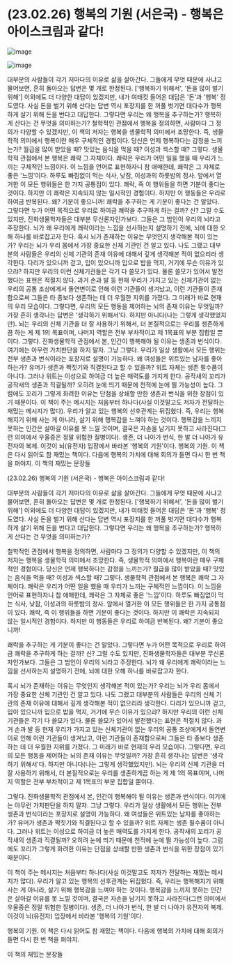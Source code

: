 # (23.02.26) 행복의 기원 (서은국) - 행복은 아이스크림과 같다!

![image](https://postfiles.pstatic.net/MjAyNTA0MDRfMTQw/MDAxNzQzNzYwMTE5MDg4.DDM4cjfCAvmcA3tQRtQ_jNFnFf80McHXx1AX3OgPEEMg.jmBcDVZFvAFUle7e4fkVw9HF1JHkI_GxCMuF2dZWHFQg.PNG/image.png?type=w773)

![image](https://postfiles.pstatic.net/MjAyNTA0MDRfMTQw/MDAxNzQzNzYwMTE5MDg4.DDM4cjfCAvmcA3tQRtQ_jNFnFf80McHXx1AX3OgPEEMg.jmBcDVZFvAFUle7e4fkVw9HF1JHkI_GxCMuF2dZWHFQg.PNG/image.png?type=w773)

대부분의 사람들이 각기 저마다의 이유로 삶을 살아간다. 그들에게 무엇 때문에 사냐고 물어보면, 흔히 돌아오는 답변은 몇 개로 한정된다. ['행복하기 위해서', '돈을 많이 벌기 위해'] 이외에도 더 다양한 대답이 있겠지만, 내가 여태컷 들어온 대답은 '돈'과 '행복' 정도였다. 사실 돈을 벌기 위해 산다는 답변 역시 포장지를 한 꺼풀 벗기면 대다수가 행복하게 살기 위해 돈을 번다고 대답한다. 그렇다면 우리는 왜 행복을 추구하는가? 행복하게 산다는 건 무엇을 의미하는가?
철학적인 관점에서 행복을 정의하면, 사람마다 그 정의가 다양할 수 있겠지만, 이 책의 저자는 행복을 생물학적 의미에서 조망한다. 즉, 생물학적 의미에서 행복이란 매우 구체적인 경험이다. 당신은 언제 행복하다는 감정을 느끼는가? 월급을 많이 받았을 때? 맛있는 음식을 먹을 때? 이성과 섹스할 때? 그렇다. 생물학적 관점에서 본 행복은 쾌락 그 자체이다. 쾌락은 우리가 어떤 일을 했을 때 우리가 느끼는 구체적인 느낌이다. 이 느낌을 언어로 표현하자니 참 애매한데, 쾌락은 그 자체로 좋은 '느낌'이다. 하루도 빠짐없이 먹는 식사, 낮잠, 이성과의 하룻밤의 정사. 앞에서 열거한 이 모든 행위들은 한 가지 공통점이 있다. 쾌락, 즉 이 행위들을 하면 기분이 좋다는 것이다. 하지만 이 쾌락은 지속되지 않는 일시적인 경험이다. 하지만 이 행동들은 우리로 하여금 반복된다. 왜? 기분이 좋으니까!
쾌락을 추구하는 게 기분이 좋다는 건 알았다. 그렇다면 누가 어떤 목적으로 우리로 하여금 쾌락을 추구하게 하는 걸까? 신? 그럴 수도 있지만, 진화생물학자들은 대부분 무신론자인가보다. 그들은 그 범인이 우리의 뇌라고 주장한다. 뇌가 왜 우리에게 쾌락이라는 느낌을 선사하는지 설명하기 전에, 뇌에 대한 오해 하나를 바로잡고자 한다.
혹시 뇌가 존재하는 이유는 무엇인지 생각해본 적이 있는가? 우리는 뇌가 우리 몸에서 가장 중요한 신체 기관인 건 알고 있다. 나도 그랬고 대부분의 사람들은 우리의 신체 기관의 존재 이유에 대해서 깊게 생각해본 적이 없으리라 생각한다. 다리가 있으니까 걷고, 입이 있으니까 입으로 밥을 먹지, 거기에 무슨 이유가 있으랴? 하지만 우리의 이런 신체기관들은 각기 다 쓸모가 있다. 물론 쓸모가 있어서 발전했다는 표현은 적절치 않다. 과거 손과 발 등 현재 우리가 가지고 있는 신체기관이 없는 우리의 공통 조상에게서 돌연변이로 인해 이런 기관들이 생겨났고, 이런 기관들이 존재함으로써 그들은 타 종보다 생존하는 데 더 우월한 지위를 가졌다. 그 미래가 바로 현재의 우리 모습이다. 그렇다면, 우리의 모든 행동을 제어하는 뇌의 존재 이유는 무엇일까? 가장 흔히 생각나는 답변은 '생각하기 위해서'다. 하지만 아니다(나는 그렇게 생각했었지만). 뇌는 우리의 신체 기관을 더 잘 사용하기 위해서, 더 본질적으로는 우리를 생존하게끔 하는 게 제 1의 목표이며, 나머지 역할은 전부 부차적이고 제 1목표의 부분 집합일 뿐이다.
그렇다. 진화생물학적 관점에서 본, 인간이 행복해야 될 이유는 생존과 번식이다. 여기에는 아무런 가치판단을 하지 말자. 그냥 그렇다. 우리가 일상 생활에서 모든 행위는 전부 생존과 번식이라는 포장지로 설명이 가능하다. 왜 여성들은 위트있는 남자를 좋아하는가? 유머가 생존과 짝짓기와 직결된다고 할 수 있을까? 위트 자체는 생존 필수품이 아니다. 그러나 위트는 이성으로 하여금 더 높은 매력도를 가지게 한다. 공작새의 꼬리가 공작새의 생존과 직결될까? 오히려 눈에 띄기 때문에 천적에 눈에 띌 가능성이 높다. 그럼에도 꼬리가 그렇게 화려한 이유는 단점을 상쇄할 만한 생존과 번식을 위한 장점이 있기 때문이다.
이 책이 주는 메시지는 처음부터 하나다(사실 이것말고도 저자가 전달하는 재밌는 메시지가 많다). 우리가 알고 있는 행복의 선후관계는 뒤집혔다. 즉, 우리는 행복해지기 위해 사는 게 아니라, 살기 위해 행복감을 느껴야 하는 것이다. 행복감을 느끼지 못하는 인간은 살아갈 이유를 못 느낄 것이며, 결국은 자손을 남기지 못하고 사라진다(그런 의미에서 우울증은 정말 위험한 질병이다). 생존, 더 나아가 번식, 한 발 더 나아가 유전자의 복제. 이것이 뇌(유전자) 입장에서 바라본 '행복의 기원'이다.
행복의 기원. 이 책은 다시 읽어도 참 재밌는 책이다. 다음에 행복의 가치에 대해 회의가 들면 다시 한 번 책을 펴야지.
이 책의 재밌는 문장들

(23.02.26) 행복의 기원 (서은국) - 행복은 아이스크림과 같다!

대부분의 사람들이 각기 저마다의 이유로 삶을 살아간다. 그들에게 무엇 때문에 사냐고 물어보면, 흔히 돌아오는 답변은 몇 개로 한정된다. ['행복하기 위해서', '돈을 많이 벌기 위해'] 이외에도 더 다양한 대답이 있겠지만, 내가 여태컷 들어온 대답은 '돈'과 '행복' 정도였다. 사실 돈을 벌기 위해 산다는 답변 역시 포장지를 한 꺼풀 벗기면 대다수가 행복하게 살기 위해 돈을 번다고 대답한다. 그렇다면 우리는 왜 행복을 추구하는가? 행복하게 산다는 건 무엇을 의미하는가?

철학적인 관점에서 행복을 정의하면, 사람마다 그 정의가 다양할 수 있겠지만, 이 책의 저자는 행복을 생물학적 의미에서 조망한다. 즉, 생물학적 의미에서 행복이란 매우 구체적인 경험이다. 당신은 언제 행복하다는 감정을 느끼는가? 월급을 많이 받았을 때? 맛있는 음식을 먹을 때? 이성과 섹스할 때? 그렇다. 생물학적 관점에서 본 행복은 쾌락 그 자체이다. 쾌락은 우리가 어떤 일을 했을 때 우리가 느끼는 구체적인 느낌이다. 이 느낌을 언어로 표현하자니 참 애매한데, 쾌락은 그 자체로 좋은 '느낌'이다. 하루도 빠짐없이 먹는 식사, 낮잠, 이성과의 하룻밤의 정사. 앞에서 열거한 이 모든 행위들은 한 가지 공통점이 있다. 쾌락, 즉 이 행위들을 하면 기분이 좋다는 것이다. 하지만 이 쾌락은 지속되지 않는 일시적인 경험이다. 하지만 이 행동들은 우리로 하여금 반복된다. 왜? 기분이 좋으니까!

쾌락을 추구하는 게 기분이 좋다는 건 알았다. 그렇다면 누가 어떤 목적으로 우리로 하여금 쾌락을 추구하게 하는 걸까? 신? 그럴 수도 있지만, 진화생물학자들은 대부분 무신론자인가보다. 그들은 그 범인이 우리의 뇌라고 주장한다. 뇌가 왜 우리에게 쾌락이라는 느낌을 선사하는지 설명하기 전에, 뇌에 대한 오해 하나를 바로잡고자 한다.

혹시 뇌가 존재하는 이유는 무엇인지 생각해본 적이 있는가? 우리는 뇌가 우리 몸에서 가장 중요한 신체 기관인 건 알고 있다. 나도 그랬고 대부분의 사람들은 우리의 신체 기관의 존재 이유에 대해서 깊게 생각해본 적이 없으리라 생각한다. 다리가 있으니까 걷고, 입이 있으니까 입으로 밥을 먹지, 거기에 무슨 이유가 있으랴? 하지만 우리의 이런 신체기관들은 각기 다 쓸모가 있다. 물론 쓸모가 있어서 발전했다는 표현은 적절치 않다. 과거 손과 발 등 현재 우리가 가지고 있는 신체기관이 없는 우리의 공통 조상에게서 돌연변이로 인해 이런 기관들이 생겨났고, 이런 기관들이 존재함으로써 그들은 타 종보다 생존하는 데 더 우월한 지위를 가졌다. 그 미래가 바로 현재의 우리 모습이다. 그렇다면, 우리의 모든 행동을 제어하는 뇌의 존재 이유는 무엇일까? 가장 흔히 생각나는 답변은 '생각하기 위해서'다. 하지만 아니다(나는 그렇게 생각했었지만). 뇌는 우리의 신체 기관을 더 잘 사용하기 위해서, 더 본질적으로는 우리를 생존하게끔 하는 게 제 1의 목표이며, 나머지 역할은 전부 부차적이고 제 1목표의 부분 집합일 뿐이다.

그렇다. 진화생물학적 관점에서 본, 인간이 행복해야 될 이유는 생존과 번식이다. 여기에는 아무런 가치판단을 하지 말자. 그냥 그렇다. 우리가 일상 생활에서 모든 행위는 전부 생존과 번식이라는 포장지로 설명이 가능하다. 왜 여성들은 위트있는 남자를 좋아하는가? 유머가 생존과 짝짓기와 직결된다고 할 수 있을까? 위트 자체는 생존 필수품이 아니다. 그러나 위트는 이성으로 하여금 더 높은 매력도를 가지게 한다. 공작새의 꼬리가 공작새의 생존과 직결될까? 오히려 눈에 띄기 때문에 천적에 눈에 띌 가능성이 높다. 그럼에도 꼬리가 그렇게 화려한 이유는 단점을 상쇄할 만한 생존과 번식을 위한 장점이 있기 때문이다.

이 책이 주는 메시지는 처음부터 하나다(사실 이것말고도 저자가 전달하는 재밌는 메시지가 많다). 우리가 알고 있는 행복의 선후관계는 뒤집혔다. 즉, 우리는 행복해지기 위해 사는 게 아니라, 살기 위해 행복감을 느껴야 하는 것이다. 행복감을 느끼지 못하는 인간은 살아갈 이유를 못 느낄 것이며, 결국은 자손을 남기지 못하고 사라진다(그런 의미에서 우울증은 정말 위험한 질병이다). 생존, 더 나아가 번식, 한 발 더 나아가 유전자의 복제. 이것이 뇌(유전자) 입장에서 바라본 '행복의 기원'이다.

행복의 기원. 이 책은 다시 읽어도 참 재밌는 책이다. 다음에 행복의 가치에 대해 회의가 들면 다시 한 번 책을 펴야지.

이 책의 재밌는 문장들

